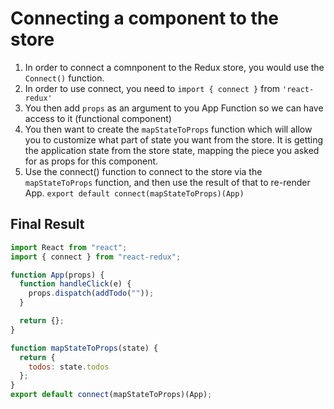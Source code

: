# Connecting a component to the store

1. In order to connect a comnponent to the Redux store, you would use the `Connect()` function.
1. In order to use connect, you need to `import { connect }` from `'react-redux'`
1. You then add `props` as an argument to you App Function so we can have access to it (functional component)
1. You then want to create the `mapStateToProps` function which will allow you to customize what part of state you want from the store. It is getting the application state from the store state, mapping the piece you asked for as props for this component.
1. Use the connect() function to connect to the store via the `mapStateToProps` function, and then use the result of that to re-render App. `export default connect(mapStateToProps)(App)`

## Final Result

```js
import React from "react";
import { connect } from "react-redux";

function App(props) {
  function handleClick(e) {
    props.dispatch(addTodo(""));
  }

  return {};
}

function mapStateToProps(state) {
  return {
    todos: state.todos
  };
}
export default connect(mapStateToProps)(App);
```
